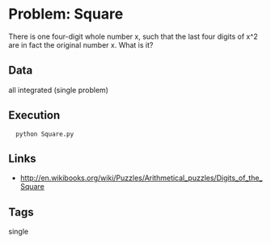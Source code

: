# Problem: Square

There is one four-digit whole number x, such that the last four digits of x^2
are in fact the original number x. What is it?

## Data
  all integrated (single problem)

## Execution
```
  python Square.py
```

## Links
 - http://en.wikibooks.org/wiki/Puzzles/Arithmetical_puzzles/Digits_of_the_Square

## Tags
  single
